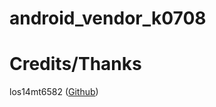 # android_vendor_k0708
# Credits/Thanks
los14mt6582 (<a href="https://github.com/los14mt6582">Github</a>)
